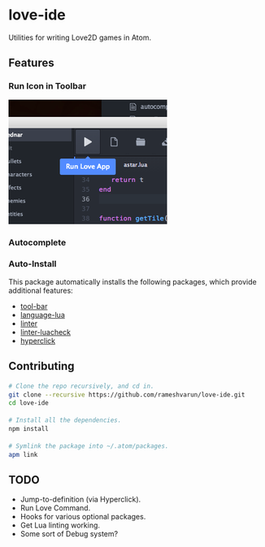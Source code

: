 # love-ide
Utilities for writing Love2D games in Atom.

## Features
### Run Icon in Toolbar
![](./demo/run.png)
### Autocomplete
### Auto-Install
This package automatically installs the following packages, which provide additional features:
  - [tool-bar](https://atom.io/packages/tool-bar)
  - [language-lua](https://atom.io/packages/language-lua)
  - [linter](https://atom.io/packages/linter)
  - [linter-luacheck](https://atom.io/packages/linter-luacheck)
  - [hyperclick](https://atom.io/packages/hyperclick)

## Contributing
```bash
# Clone the repo recursively, and cd in.
git clone --recursive https://github.com/rameshvarun/love-ide.git
cd love-ide

# Install all the dependencies.
npm install

# Symlink the package into ~/.atom/packages.
apm link
```

## TODO
- Jump-to-definition (via Hyperclick).
- Run Love Command.
- Hooks for various optional packages.
- Get Lua linting working.
- Some sort of Debug system?
